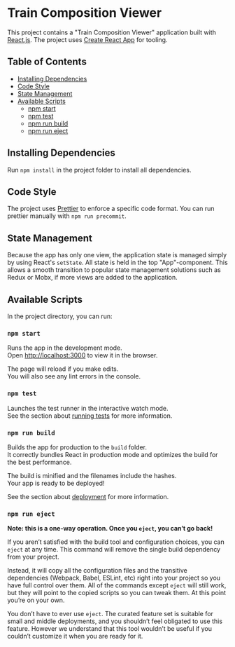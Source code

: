 # Train Composition Viewer

This project contains a "Train Composition Viewer" application built with [React.js](https://facebook.github.io/react/). The project uses [Create React App](https://github.com/facebookincubator/create-react-app) for tooling. 

## Table of Contents

- [Installing Dependencies](#installing-dependencies)
- [Code Style](#code-style)
- [State Management](#state-management)
- [Available Scripts](#available-scripts)
  - [npm start](#npm-start)
  - [npm test](#npm-test)
  - [npm run build](#npm-run-build)
  - [npm run eject](#npm-run-eject)
  
## Installing Dependencies

Run `npm install` in the project folder to install all dependencies.

## Code Style

The project uses [Prettier](https://github.com/prettier/prettier) to enforce a specific code format. You can run prettier manually with `npm run precommit`.

## State Management

Because the app has only one view, the application state is managed simply by using React's `setState`. All state is held in the top "App"-component. This allows a smooth transition to popular state management solutions such as Redux or Mobx, if more views are added to the application.

## Available Scripts

In the project directory, you can run:

### `npm start`

Runs the app in the development mode.<br>
Open [http://localhost:3000](http://localhost:3000) to view it in the browser.

The page will reload if you make edits.<br>
You will also see any lint errors in the console.

### `npm test`

Launches the test runner in the interactive watch mode.<br>
See the section about [running tests](#running-tests) for more information.

### `npm run build`

Builds the app for production to the `build` folder.<br>
It correctly bundles React in production mode and optimizes the build for the best performance.

The build is minified and the filenames include the hashes.<br>
Your app is ready to be deployed!

See the section about [deployment](#deployment) for more information.

### `npm run eject`

**Note: this is a one-way operation. Once you `eject`, you can’t go back!**

If you aren’t satisfied with the build tool and configuration choices, you can `eject` at any time. This command will remove the single build dependency from your project.

Instead, it will copy all the configuration files and the transitive dependencies (Webpack, Babel, ESLint, etc) right into your project so you have full control over them. All of the commands except `eject` will still work, but they will point to the copied scripts so you can tweak them. At this point you’re on your own.

You don’t have to ever use `eject`. The curated feature set is suitable for small and middle deployments, and you shouldn’t feel obligated to use this feature. However we understand that this tool wouldn’t be useful if you couldn’t customize it when you are ready for it.
